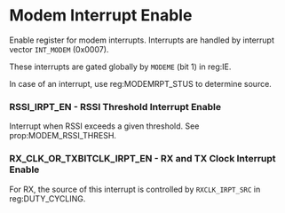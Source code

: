 # Modem Interrupt Enable

Enable register for modem interrupts. Interrupts are handled by interrupt vector `INT_MODEM` (0x0007). 

These interrupts are gated globally by `MODEME` (bit 1) in reg:IE.

In case of an interrupt, use reg:MODEMRPT_STUS to determine source.

### RSSI_IRPT_EN - RSSI Threshold Interrupt Enable

Interrupt when RSSI exceeds a given threshold. See prop:MODEM_RSSI_THRESH.

### RX_CLK_OR_TXBITCLK_IRPT_EN - RX and TX Clock Interrupt Enable

For RX, the source of this interrupt is controlled by `RXCLK_IRPT_SRC` in reg:DUTY_CYCLING.
